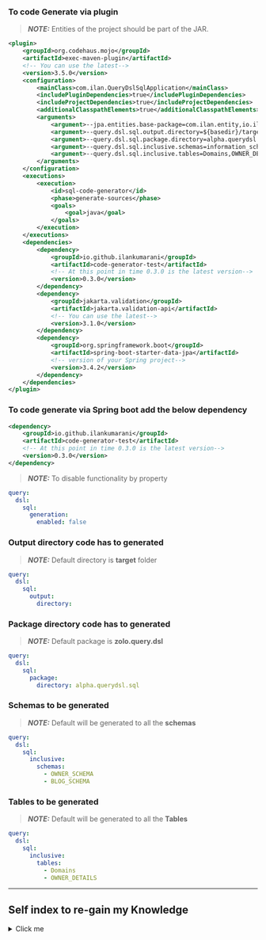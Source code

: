 ### To code Generate via plugin

> **_NOTE:_**  Entities of the project should be part of the JAR.

```xml
<plugin>
    <groupId>org.codehaus.mojo</groupId>
    <artifactId>exec-maven-plugin</artifactId>
    <!-- You can use the latest-->
    <version>3.5.0</version>
    <configuration>
        <mainClass>com.ilan.QueryDslSqlApplication</mainClass>
        <includePluginDependencies>true</includePluginDependencies>
        <includeProjectDependencies>true</includeProjectDependencies>
        <additionalClasspathElements>true</additionalClasspathElements>
        <arguments>
            <argument>--jpa.entities.base-package=com.ilan.entity,io.ilan.entity</argument>
            <argument>--query.dsl.sql.output.directory=${basedir}/target/generated-sources</argument>
            <argument>--query.dsl.sql.package.directory=alpha.querydsl.sql</argument>
            <argument>--query.dsl.sql.inclusive.schemas=information_schema,OWNER_SCHEMA,BLOG_SCHEMA</argument>
            <argument>--query.dsl.sql.inclusive.tables=Domains,OWNER_DETAILS</argument>
        </arguments>
    </configuration>
    <executions>
        <execution>
            <id>sql-code-generator</id>
            <phase>generate-sources</phase>
            <goals>
                <goal>java</goal>
            </goals>
        </execution>
    </executions>
    <dependencies>
        <dependency>
            <groupId>io.github.ilankumarani</groupId>
            <artifactId>code-generator-test</artifactId>
            <!-- At this point in time 0.3.0 is the latest version-->
            <version>0.3.0</version>
        </dependency>
        <dependency>
            <groupId>jakarta.validation</groupId>
            <artifactId>jakarta.validation-api</artifactId>
            <!-- You can use the latest-->
            <version>3.1.0</version>
        </dependency>
        <dependency>
            <groupId>org.springframework.boot</groupId>
            <artifactId>spring-boot-starter-data-jpa</artifactId>
            <!-- version of your Spring project-->
            <version>3.4.2</version>
        </dependency>
    </dependencies>
</plugin>
```

### To code generate via Spring boot add the below dependency

```xml
<dependency>
    <groupId>io.github.ilankumarani</groupId>
    <artifactId>code-generator-test</artifactId>
    <!-- At this point in time 0.3.0 is the latest version-->
    <version>0.3.0</version>
</dependency>
```
> **_NOTE:_**  To disable functionality by property

```yaml
query:
  dsl:
    sql:
      generation:
        enabled: false
```

### Output directory code has to generated

> **_NOTE:_**  Default directory is **target** folder

```yaml
query:
  dsl:
    sql:
      output:
        directory:
```


### Package directory code has to generated

> **_NOTE:_**  Default package is **zolo.query.dsl**
```yaml
query:
  dsl:
    sql:
      package:
        directory: alpha.querydsl.sql
```

### Schemas to be generated

> **_NOTE:_**  Default will be generated to all the **schemas**
```yaml
query:
  dsl:
    sql:
      inclusive:
        schemas:
          - OWNER_SCHEMA
          - BLOG_SCHEMA
```

### Tables to be generated

> **_NOTE:_**  Default will be generated to all the **Tables**
```yaml
query:
  dsl:
    sql:
      inclusive:
        tables:
          - Domains
          - OWNER_DETAILS
```

___

## Self index to re-gain my Knowledge
<details>
  <summary>Click me</summary>

#### 1. CustomMetadataExporter to be copied from MetadataExporter

#### 2. Import Jakarta validation library
```java
   import jakarta.annotation.Nullable;
```
#### 3. Constructor changes in CustomMetadataExporter
```java
private final CustomMetadataExporterConfigImpl config;

public CustomMetadataExporter(CustomMetadataExporterConfigImpl config) {
    this.config = config;
}
```
#### 4. Changes in below method
```java
private void handleTable(DatabaseMetaData md, ResultSet tables) throws SQLException {
    var catalog = tables.getString("TABLE_CAT");
    var schema = tables.getString("TABLE_SCHEM");
    var schemaName = normalize(tables.getString("TABLE_SCHEM"));
    var tableName = normalize(tables.getString("TABLE_NAME"));

    if (FilterSqlGeneratorUtil.codeGenerateFor(FilterSqlGeneratorUtil.valuesToLowerCase(config.getSchemasIncluded()),
            FilterSqlGeneratorUtil.valuesToLowerCase(config.getTablesIncluded()), schemaName, tableName)) {
                /*
                        existing logic of this method to be copied over here
                 */
    }
}
```
</details>